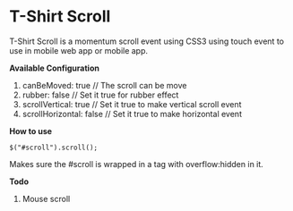 T-Shirt Scroll
==============

T-Shirt Scroll is a momentum scroll event using CSS3 using touch event to use in mobile web app or mobile app.

**Available Configuration**

1. canBeMoved: true // The scroll can be move
2. rubber: false // Set it true for rubber effect
2. scrollVertical: true // Set it true to make vertical scroll event
2. scrollHorizontal: false // Set it true to make horizontal event

**How to use**

	$("#scroll").scroll();

Makes sure the #scroll is wrapped in a tag with overflow:hidden in it.


**Todo**

1. Mouse scroll
